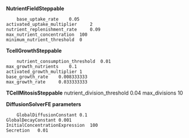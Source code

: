 **NutrientFieldSteppable**

        base_uptake_rate	0.05
	activated_uptake_multiplier 	2
	nutrient_replenishment_rate 	0.09
	max_nutrient_concentration 	100
	minimum_nutrient_threshold	0
 
**TcellGrowthSteppable**

        nutrient_consumption_threshold 	0.01
	max_growth_nutrients 	0.1
	activated_growth_multiplier	1
	base_growth_rate 	0.008333333
	max_growth_rate 	0.033333333
 
**TCellMitosisSteppable**
        nutrient_division_threshold 	0.04
        max_divisions 	10
        
**DiffusionSolverFE parameters**

        GlobalDiffusionConstant	0.1
	GlobalDecayConstant	0.001
	InitialConcentrationExpression	100
	Secretion	0.01

